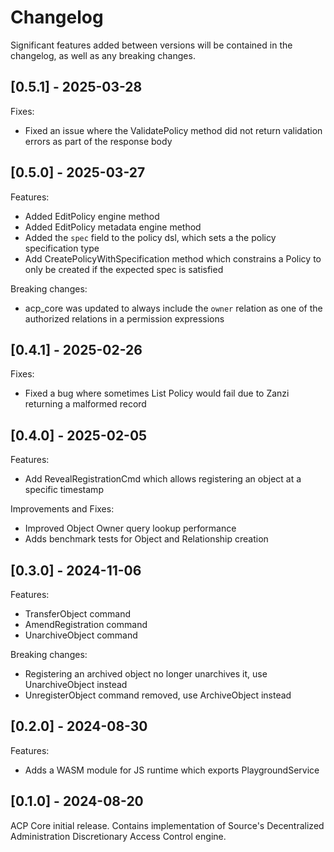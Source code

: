 # Changelog

Significant features added between versions will be contained in the changelog, as well as any breaking changes.

## [0.5.1] - 2025-03-28
Fixes:
- Fixed an issue where the ValidatePolicy method did not return validation errors as part of the response body

## [0.5.0] - 2025-03-27
Features:
- Added EditPolicy engine method
- Added EditPolicy metadata engine method
- Added the `spec` field to the policy dsl, which sets a the policy specification type
- Add CreatePolicyWithSpecification method which constrains a Policy to only be created if the expected spec is satisfied 

Breaking changes:
- acp_core was updated to always include the `owner` relation as one of the authorized relations in a permission expressions

## [0.4.1] - 2025-02-26
Fixes:
- Fixed a bug where sometimes List Policy would fail due to Zanzi returning a malformed record

## [0.4.0] - 2025-02-05
Features:
- Add RevealRegistrationCmd which allows registering an object at a specific timestamp

Improvements and Fixes:
- Improved Object Owner query lookup performance
- Adds benchmark tests for Object and Relationship creation

## [0.3.0] - 2024-11-06

Features:
- TransferObject command
- AmendRegistration command
- UnarchiveObject command

Breaking changes:
- Registering an archived object no longer unarchives it, use UnarchiveObject instead
- UnregisterObject command removed, use ArchiveObject instead

## [0.2.0] - 2024-08-30

Features:
- Adds a WASM module for JS runtime which exports PlaygroundService

## [0.1.0] - 2024-08-20

ACP Core initial release.
Contains implementation of Source's Decentralized Administration Discretionary Access Control engine.
